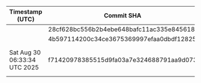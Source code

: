| Timestamp (UTC) | Commit SHA | Commit URL | Author | Message | Trigger |
|-----------------|------------|------------|--------|---------|---------|
|  | 28cf628bc556b2b4ebe648bafc11ac335e845618 | https://github.com/Org/backend/commit/28cf628bc556b2b4ebe648bafc11ac335e845618 |  |  | push |
|  | 4b597114200c34ce3675369997efaa0dbdf12825 | https://github.com/Org/backend/commit/4b597114200c34ce3675369997efaa0dbdf12825 |  |  | push |
| Sat Aug 30 06:33:34 UTC 2025 | f71420978385515d9fa03a7e324688791aa9d073 | https://github.com/Org/backend/commit/f71420978385515d9fa03a7e324688791aa9d073 | dhanimay | Merge d9a39deee9c9a24e9c60398506caa0b41ab9ce63 into 45d811222c5d197c60ce370153dc40ace1a703f6 | push |
